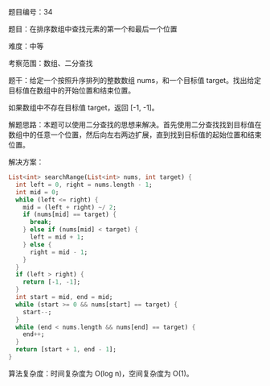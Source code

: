 题目编号：34

题目：在排序数组中查找元素的第一个和最后一个位置

难度：中等

考察范围：数组、二分查找

题干：给定一个按照升序排列的整数数组 nums，和一个目标值 target。找出给定目标值在数组中的开始位置和结束位置。

如果数组中不存在目标值 target，返回 [-1, -1]。

解题思路：本题可以使用二分查找的思想来解决。首先使用二分查找找到目标值在数组中的任意一个位置，然后向左右两边扩展，直到找到目标值的起始位置和结束位置。

解决方案：

```dart
List<int> searchRange(List<int> nums, int target) {
  int left = 0, right = nums.length - 1;
  int mid = 0;
  while (left <= right) {
    mid = (left + right) ~/ 2;
    if (nums[mid] == target) {
      break;
    } else if (nums[mid] < target) {
      left = mid + 1;
    } else {
      right = mid - 1;
    }
  }
  if (left > right) {
    return [-1, -1];
  }
  int start = mid, end = mid;
  while (start >= 0 && nums[start] == target) {
    start--;
  }
  while (end < nums.length && nums[end] == target) {
    end++;
  }
  return [start + 1, end - 1];
}
```

算法复杂度：时间复杂度为 O(log n)，空间复杂度为 O(1)。